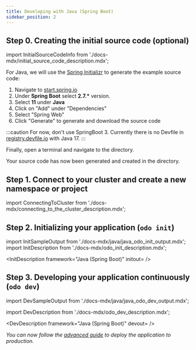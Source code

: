```yaml
---
title: Developing with Java (Spring Boot)
sidebar_position: 2
---
```


## Step 0. Creating the initial source code (optional)

import InitialSourceCodeInfo from './docs-mdx/initial_source_code_description.mdx';

<InitialSourceCodeInfo/>

For Java, we will use the [Spring Initializr](https://start.spring.io/) to generate the example source code:

1. Navigate to [start.spring.io](https://start.spring.io/) 
2. Under **Spring Boot** select **2.7.\*** version.
3. Select **11** under **Java**
4. Click on "Add" under "Dependencies"
5. Select "Spring Web"
6. Click "Generate" to generate and download the source code

:::caution
For now, don't use SpringBoot 3. Currently there is no Devfile in [registry.devfile.io](https://registry.devfile.io/) with Java 17.
:::

Finally, open a terminal and navigate to the directory.

Your source code has now been generated and created in the directory.

## Step 1. Connect to your cluster and create a new namespace or project

import ConnectingToCluster from './docs-mdx/connecting_to_the_cluster_description.mdx';

<ConnectingToCluster/>

## Step 2. Initializing your application (`odo init`)


import InitSampleOutput from './docs-mdx/java/java_odo_init_output.mdx';
import InitDescription from './docs-mdx/odo_init_description.mdx';

<InitDescription framework="Java (Spring Boot)" initout=<InitSampleOutput/> />

## Step 3. Developing your application continuously (`odo dev`)

import DevSampleOutput from './docs-mdx/java/java_odo_dev_output.mdx';

import DevDescription from './docs-mdx/odo_dev_description.mdx';

<DevDescription framework="Java (Spring Boot)" devout=<DevSampleOutput/> />

_You can now follow the [advanced guide](../advanced/deploy/java.md) to deploy the application to production._
